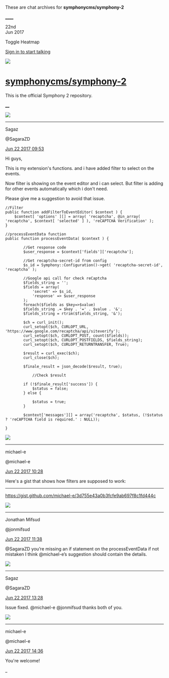These are chat archives for **symphonycms/symphony-2**

[__](/symphonycms/symphony-2/archives/2017/06/23)[__](/symphonycms/symphony-2/archives/2017/06/21)

22nd  
Jun 2017

Toggle Heatmap

[Sign in to start talking](/login?action=login&button=archive-login)

![](https://avatars-02.gitter.im/group/iv/3/57542c45c43b8c601977197e?s=48)

#  [symphonycms/symphony-2](/symphonycms/symphony-2)

This is the official Symphony 2 repository.

[ __](/orgs/symphonycms/rooms "More symphonycms rooms")

![](https://avatars0.githubusercontent.com/u/25058474?v=4&s=30)

____

Sagaz

@SagaraZD

[Jun 22 2017
09:53](https://gitter.im/symphonycms/symphony-2?at=594b93aa5bf0bef94cd0588e)

Hi guys,

This is my extension's functions. and i have added filter to select on the
events.

Now filter is showing on the event editor and i can select. But filter is
adding for other events automatically which i don't need.

Please give me a suggestion to avoid that issue.

    
    
    //Filter
    public function addFilterToEventEditor( $context ) {
        $context[ 'options' ][] = array( 'recaptcha', @in_array( 'recaptcha', $context[ 'selected' ] ), 'reCAPTCHA Verification' );
    }
    
    //processEventData function
    public function processEventData( $context ) {
    
            //Get response code
            $user_response = $context['fields']['recaptcha'];
    
            //Get recaptcha-secret-id from config
            $s_id = Symphony::Configuration()->get( 'recaptcha-secret-id', 'recaptcha' );
    
            //Google api call for check reCaptcha
            $fields_string = '';
            $fields = array(
                'secret' => $s_id, 
                'response' => $user_response
            );
            foreach($fields as $key=>$value)
            $fields_string .= $key . '=' . $value . '&';
            $fields_string = rtrim($fields_string, '&');
    
            $ch = curl_init();
            curl_setopt($ch, CURLOPT_URL, 'https://www.google.com/recaptcha/api/siteverify');
            curl_setopt($ch, CURLOPT_POST, count($fields));
            curl_setopt($ch, CURLOPT_POSTFIELDS, $fields_string);
            curl_setopt($ch, CURLOPT_RETURNTRANSFER, True);
    
            $result = curl_exec($ch);
            curl_close($ch);
    
            $finale_result = json_decode($result, true);
    
                //Check $result
    
            if (!$finale_result['success']) {
                $status = false;
            } else {
    
                $status = true;
            }
    
            $context['messages'][] = array('recaptcha', $status, (!$status ? 'reCAPTCHA field is required.' : NULL));
    
    }

![](https://avatars2.githubusercontent.com/u/40072?v=4&s=30)

____

michael-e

@michael-e

[Jun 22 2017
10:28](https://gitter.im/symphonycms/symphony-2?at=594b9bbe02c480e6726df9c5)

Here's a gist that shows how filters are supposed to work:

____

<https://gist.github.com/michael-e/3d755e43a0b3fcfe9ab697f8c1fd444c>

![](https://avatars1.githubusercontent.com/u/859775?v=4&s=30)

____

Jonathan Mifsud

@jonmifsud

[Jun 22 2017
11:38](https://gitter.im/symphonycms/symphony-2?at=594bac1ebf1bfe6770dab0dc)

@SagaraZD you’re missing an if statement on the processEventData if not
mistaken I think @michael-e’s suggestion should contain the details.

![](https://avatars0.githubusercontent.com/u/25058474?v=4&s=30)

____

Sagaz

@SagaraZD

[Jun 22 2017
13:28](https://gitter.im/symphonycms/symphony-2?at=594bc613cf9c13503cb1db6d)

Issue fixed. @michael-e @jonmifsud thanks both of you.

![](https://avatars2.githubusercontent.com/u/40072?v=4&s=30)

____

michael-e

@michael-e

[Jun 22 2017
14:36](https://gitter.im/symphonycms/symphony-2?at=594bd5ea7bf0f2951a2bc6f5)

You're welcome!

_

